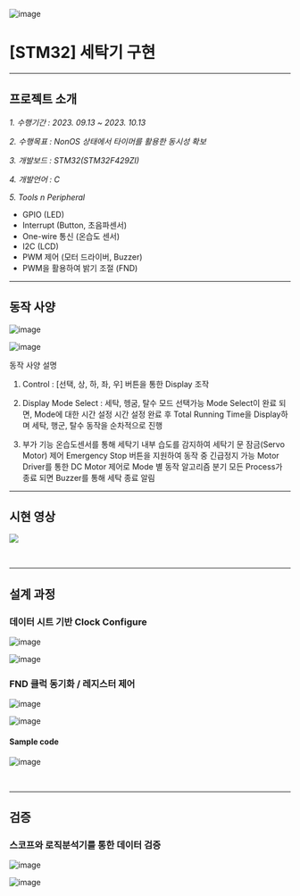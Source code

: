 ![image](https://github.com/user-attachments/assets/428aed66-f78c-438a-93ad-875fb8eb5a4c)

# [STM32] 세탁기 구현
---------------------------------------
## 프로젝트 소개

*1. 수행기간 : 2023. 09.13 ~ 2023. 10.13*

*2. 수행목표 : NonOS 상태에서 타이머를 활용한 동시성 확보*
  
*3. 개발보드 : STM32(STM32F429ZI)*

*4. 개발언어 : C*

*5. Tools n Peripheral*
- GPIO (LED)
- Interrupt (Button, 초음파센서)
- One-wire 통신 (온습도 센서)
- I2C (LCD)
- PWM 제어 (모터 드라이버, Buzzer)
- PWM을 활용하여 밝기 조절 (FND)
  
---------------------------------------
## 동작 사양
![image](https://github.com/user-attachments/assets/5ffc61c5-bc7f-4926-956b-727b04119ef4)

![image](https://github.com/user-attachments/assets/14bf5e6b-7f0f-4d87-bd5e-8fb0e26d08db)

동작 사양 설명

  1. Control
   : [선택, 상, 하, 좌, 우] 버튼을 통한 Display 조작

  2. Display
Mode Select : 세탁, 헹굼, 탈수 모드 선택가능
Mode Select이 완료 되면, Mode에 대한 시간 설정
시간 설정 완료 후 Total Running Time을 Display하며 세탁, 행군, 탈수 동작을 순차적으로 진행

  3. 부가 기능
온습도센서를 통해 세탁기 내부 습도를 감지하여 세탁기 문 잠금(Servo Motor) 제어
Emergency Stop 버튼을 지원하여 동작 중 긴급정지 가능
Motor Driver를 통한 DC Motor 제어로 Mode 별 동작 알고리즘 분기
모든 Process가 종료 되면 Buzzer를 통해 세탁 종료 알림
---------------------------------------

## 시현 영상
[![](https://img.youtube.com/vi/lyeTFwmIuKs/0.jpg)](https://youtu.be/lyeTFwmIuKs?t=0s)

<br>

---------------------------------------

## 설계 과정
### 데이터 시트 기반 Clock Configure
![image](https://github.com/user-attachments/assets/7745b4f7-67c7-4f79-87ae-e7375e31e378)

![image](https://github.com/user-attachments/assets/24602ecd-061e-4d77-ba5a-2d272f9c9d80)

### FND 클럭 동기화 / 레지스터 제어
![image](https://github.com/user-attachments/assets/850686ae-5a76-419d-8c7e-e47b9f342bfb)

![image](https://github.com/user-attachments/assets/a286d7ed-17e5-44a4-ab83-9891efb62faf)

#### Sample code
![image](https://github.com/user-attachments/assets/3bff5cc3-f40c-4186-ae26-c1eb7d92b49e)


<br>

---------------------------------------

## 검증
### 스코프와 로직분석기를 통한 데이터 검증
![image](https://github.com/user-attachments/assets/039a4b6e-5edb-4f8f-876e-159ee6bed3dd)

![image](https://github.com/user-attachments/assets/54c102a3-eced-4ec3-aead-9c9d7e2ff5b7)


<br>
